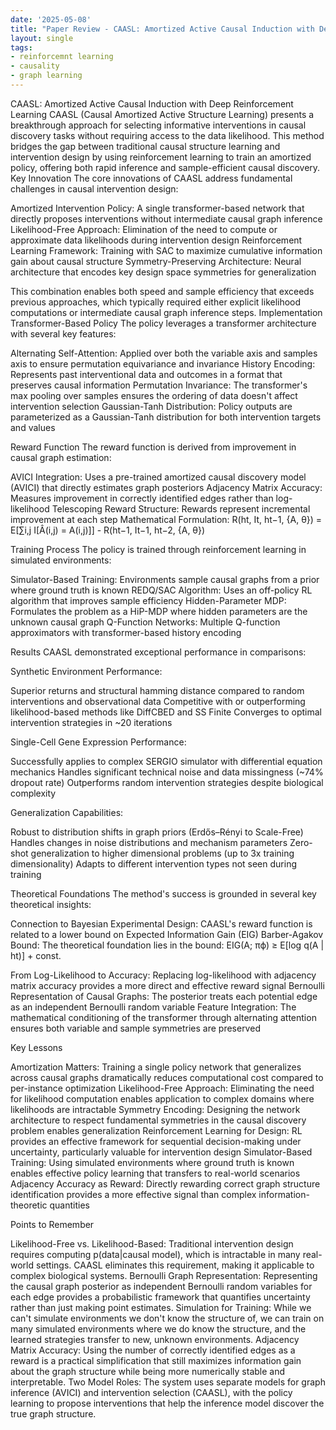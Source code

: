 ```yaml
---
date: '2025-05-08'
title: "Paper Review - CAASL: Amortized Active Causal Induction with Deep Reinforcement Learning "
layout: single
tags:
- reinforcemnt learning
- causality
- graph learning
---
```


CAASL: Amortized Active Causal Induction with Deep Reinforcement Learning
CAASL (Causal Amortized Active Structure Learning) presents a breakthrough approach for selecting informative interventions in causal discovery tasks without requiring access to the data likelihood. This method bridges the gap between traditional causal structure learning and intervention design by using reinforcement learning to train an amortized policy, offering both rapid inference and sample-efficient causal discovery.
Key Innovation
The core innovations of CAASL address fundamental challenges in causal intervention design:

Amortized Intervention Policy: A single transformer-based network that directly proposes interventions without intermediate causal graph inference
Likelihood-Free Approach: Elimination of the need to compute or approximate data likelihoods during intervention design
Reinforcement Learning Framework: Training with SAC to maximize cumulative information gain about causal structure
Symmetry-Preserving Architecture: Neural architecture that encodes key design space symmetries for generalization

This combination enables both speed and sample efficiency that exceeds previous approaches, which typically required either explicit likelihood computations or intermediate causal graph inference steps.
Implementation
Transformer-Based Policy
The policy leverages a transformer architecture with several key features:

Alternating Self-Attention: Applied over both the variable axis and samples axis to ensure permutation equivariance and invariance
History Encoding: Represents past interventional data and outcomes in a format that preserves causal information
Permutation Invariance: The transformer's max pooling over samples ensures the ordering of data doesn't affect intervention selection
Gaussian-Tanh Distribution: Policy outputs are parameterized as a Gaussian-Tanh distribution for both intervention targets and values

Reward Function
The reward function is derived from improvement in causal graph estimation:

AVICI Integration: Uses a pre-trained amortized causal discovery model (AVICI) that directly estimates graph posteriors
Adjacency Matrix Accuracy: Measures improvement in correctly identified edges rather than log-likelihood
Telescoping Reward Structure: Rewards represent incremental improvement at each step
Mathematical Formulation:
R(ht, It, ht−1, {A, θ}) = E[∑i,j I[Â(i,j) = A(i,j)]] - R(ht−1, It−1, ht−2, {A, θ})


Training Process
The policy is trained through reinforcement learning in simulated environments:

Simulator-Based Training: Environments sample causal graphs from a prior where ground truth is known
REDQ/SAC Algorithm: Uses an off-policy RL algorithm that improves sample efficiency
Hidden-Parameter MDP: Formulates the problem as a HiP-MDP where hidden parameters are the unknown causal graph
Q-Function Networks: Multiple Q-function approximators with transformer-based history encoding

Results
CAASL demonstrated exceptional performance in comparisons:

Synthetic Environment Performance:

Superior returns and structural hamming distance compared to random interventions and observational data
Competitive with or outperforming likelihood-based methods like DiffCBED and SS Finite
Converges to optimal intervention strategies in ~20 iterations


Single-Cell Gene Expression Performance:

Successfully applies to complex SERGIO simulator with differential equation mechanics
Handles significant technical noise and data missingness (~74% dropout rate)
Outperforms random intervention strategies despite biological complexity


Generalization Capabilities:

Robust to distribution shifts in graph priors (Erdős–Rényi to Scale-Free)
Handles changes in noise distributions and mechanism parameters
Zero-shot generalization to higher dimensional problems (up to 3x training dimensionality)
Adapts to different intervention types not seen during training



Theoretical Foundations
The method's success is grounded in several key theoretical insights:

Connection to Bayesian Experimental Design: CAASL's reward function is related to a lower bound on Expected Information Gain (EIG)
Barber-Agakov Bound: The theoretical foundation lies in the bound:
EIG(A; πϕ) ≥ E[log q(A | ht)] + const.

From Log-Likelihood to Accuracy: Replacing log-likelihood with adjacency matrix accuracy provides a more direct and effective reward signal
Bernoulli Representation of Causal Graphs: The posterior treats each potential edge as an independent Bernoulli random variable
Feature Integration: The mathematical conditioning of the transformer through alternating attention ensures both variable and sample symmetries are preserved

Key Lessons

Amortization Matters: Training a single policy network that generalizes across causal graphs dramatically reduces computational cost compared to per-instance optimization
Likelihood-Free Approach: Eliminating the need for likelihood computation enables application to complex domains where likelihoods are intractable
Symmetry Encoding: Designing the network architecture to respect fundamental symmetries in the causal discovery problem enables generalization
Reinforcement Learning for Design: RL provides an effective framework for sequential decision-making under uncertainty, particularly valuable for intervention design
Simulator-Based Training: Using simulated environments where ground truth is known enables effective policy learning that transfers to real-world scenarios
Adjacency Accuracy as Reward: Directly rewarding correct graph structure identification provides a more effective signal than complex information-theoretic quantities

Points to Remember

Likelihood-Free vs. Likelihood-Based: Traditional intervention design requires computing p(data|causal model), which is intractable in many real-world settings. CAASL eliminates this requirement, making it applicable to complex biological systems.
Bernoulli Graph Representation: Representing the causal graph posterior as independent Bernoulli random variables for each edge provides a probabilistic framework that quantifies uncertainty rather than just making point estimates.
Simulation for Training: While we can't simulate environments we don't know the structure of, we can train on many simulated environments where we do know the structure, and the learned strategies transfer to new, unknown environments.
Adjacency Matrix Accuracy: Using the number of correctly identified edges as a reward is a practical simplification that still maximizes information gain about the graph structure while being more numerically stable and interpretable.
Two Model Roles: The system uses separate models for graph inference (AVICI) and intervention selection (CAASL), with the policy learning to propose interventions that help the inference model discover the true graph structure.